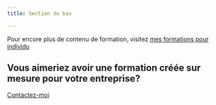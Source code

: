 ```yaml
---
title: Section du bas

---
```

Pour encore plus de contenu de formation, visitez [mes formations pour individu ](https://coaching.nancybilodeau.com/formations)

<h2 class="title is-size-6">Vous aimeriez avoir une formation créée sur mesure pour votre entreprise?</h2>

<a class="button" href="/contact" target="_self">Contactez-moi</a>
